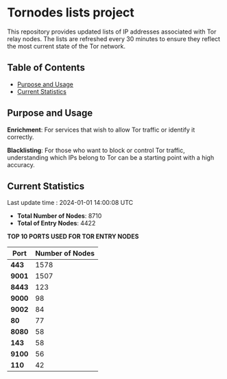 # Tornodes lists project

This repository provides updated lists of IP addresses associated with Tor relay nodes. The lists are refreshed every 30 minutes to ensure they reflect the most current state of the Tor network.

## Table of Contents

- [Purpose and Usage](#purpose-and-usage)
- [Current Statistics](#current-statistics)


## Purpose and Usage

**Enrichment**: For services that wish to allow Tor traffic or identify it correctly.

**Blacklisting**: For those who want to block or control Tor traffic, understanding which IPs belong to Tor can be a starting point with a high accuracy.

## Current Statistics

Last update time : 2024-01-01 14:00:08 UTC

- **Total Number of Nodes**: 8710
- **Total of Entry Nodes**: 4422

**TOP 10 PORTS USED FOR TOR ENTRY NODES**

| **Port** | **Number of Nodes** |
|------|-----------------|
| **443**   | 1578  |
| **9001**   | 1507  |
| **8443**   | 123  |
| **9000**   | 98  |
| **9002**   | 84  |
| **80**   | 77  |
| **8080**   | 58  |
| **143**   | 58  |
| **9100**   | 56  |
| **110**   | 42  |

